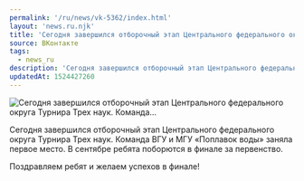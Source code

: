 ```yaml
---
permalink: '/ru/news/vk-5362/index.html'
layout: 'news.ru.njk'
title: 'Сегодня завершился отборочный этап Центрального федерального округа Турнира Трех наук. Команда'
source: ВКонтакте
tags:
  - news_ru
description: 'Сегодня завершился отборочный этап Центрального федерального округа Турнира Трех наук. Команда…'
updatedAt: 1524427260
---
```

![Сегодня завершился отборочный этап Центрального федерального округа Турнира Трех наук. Команда…](https://sun9-18.userapi.com/impf/VEDzv9xgw77SDeRYFeHzhmHqGkVT41xi0h5zQA/fYmxgVFqqKE.jpg?size=1250x838&quality=96&proxy=1&sign=dc9a5e72940034725adb95d4f8706c8a&c_uniq_tag=crcoPisEc1rpyMNFPpCNahOdZPgyibHsk1qFwap45oA&type=album)

Сегодня завершился отборочный этап Центрального федерального округа Турнира Трех наук.
Команда ВГУ и МГУ «Поплавок воды» заняла первое место. В сентябре ребята поборются в финале за первенство.

Поздравляем ребят и желаем успехов в финале!
